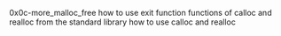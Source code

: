 0x0c-more_malloc_free
how to use exit function
functions of calloc and realloc from the standard library
how to use calloc and realloc
